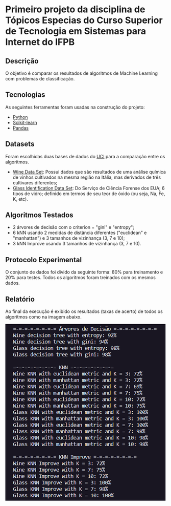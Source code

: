# Primeiro projeto da disciplina de Tópicos Especias do Curso Superior de Tecnologia em Sistemas para Internet do IFPB

## Descrição

O objetivo é comparar os resultados de algoritmos de Machine Learning com problemas de classificação.

## Tecnologias

As seguintes ferramentas foram usadas na construção do projeto:

- [Python](https://www.python.org/)
- [Scikit-learn](https://scikit-learn.org/stable/)
- [Pandas](https://pandas.pydata.org/)

## Datasets

Foram escolhidas duas bases de dados do [UCI](https://archive.ics.uci.edu/ml/index.php) para a comparação entre os algoritmos.

- [Wine Data Set](https://archive.ics.uci.edu/ml/datasets/Wine): Possui dados que são resultados de uma análise química de vinhos cultivados na mesma região na Itália, mas derivados de três cultivares diferentes;
- [Glass Identification Data Set](https://archive.ics.uci.edu/ml/datasets/Glass+Identification): Do Serviço de Ciência Forense dos EUA; 6 tipos de vidro; definido em termos de seu teor de óxido (ou seja, Na, Fe, K, etc).

## Algoritmos Testados

- 2 árvores de decisão com o criterion = "gini" e "entropy";
- 6 kNN usando 2 medidas de distância diferentes ("euclidean" e "manhattan") e 3 tamanhos de vizinhança (3, 7 e 10);
- 3 kNN Improve usando 3 tamanhos de vizinhança (3, 7 e 10).

## Protocolo Experimental

O conjunto de dados foi divido da seguinte forma: 80% para treinamento e 20% para testes. Todos os algoritmos foram treinados com os mesmos dados.

## Relatório

Ao final da execução é exibido os resultados (taxas de acerto) de todos os algoritmos como na imagem abaixo.

![Resultado](screenshots/resultado.png)
